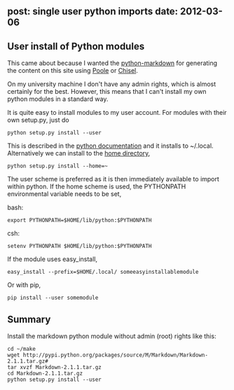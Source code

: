 post: single user python imports
date: 2012-03-06
---

User install of Python modules
------------------------------

This came about because I wanted the [python-markdown][py-md] for
generating the content on this site using [Poole][] or [Chisel][].

[py-md]: http://freewisdom.org/projects/python-markdown/
[Poole]: https://bitbucket.org/obensonne/poole
[Chisel]: https://github.com/dz/chisel

On my university machine I don't have any admin rights, which is
almost certainly for the best. However, this means that I can't
install my own python modules in a standard way.

It is quite easy to install modules to my user account. For
modules with their own setup.py, just do

    python setup.py install --user

This is described in the [python documentation][user-doc] and it
installs to ~/.local.  Alternatively we can install to the 
[home directory][home-doc],

    python setup.py install --home=~

[user-doc]: http://docs.python.org/install/index.html#alternate-installation-the-user-scheme
[home-doc]: http://docs.python.org/install/index.html#alternate-installation-the-home-scheme

The user scheme is preferred as it is then immediately available
to import within python. If the home scheme is used, the PYTHONPATH
environmental variable needs to be set,

bash:

    export PYTHONPATH=$HOME/lib/python:$PYTHONPATH

csh:

    setenv PYTHONPATH $HOME/lib/python:$PYTHONPATH 

If the module uses easy_install,
    
    easy_install --prefix=$HOME/.local/ someeasyinstallablemodule

Or with pip,

    pip install --user somemodule
    

Summary
-------

Install the markdown python module without admin (root) rights like
this:

    cd ~/make
    wget http://pypi.python.org/packages/source/M/Markdown/Markdown-2.1.1.tar.gz#
    tar xvzf Markdown-2.1.1.tar.gz
    cd Markdown-2.1.1.tar.gz
    python setup.py install --user

    

